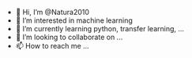 - 👋 Hi, I’m @Natura2010
- 👀 I’m interested in machine learning
- 🌱 I’m currently learning python, transfer learning, ...
- 💞️ I’m looking to collaborate on ...
- 📫 How to reach me ...

<!---
Natura2010/Natura2010 is a ✨ special ✨ repository because its `README.md` (this file) appears on your GitHub profile.
You can click the Preview link to take a look at your changes.
--->
